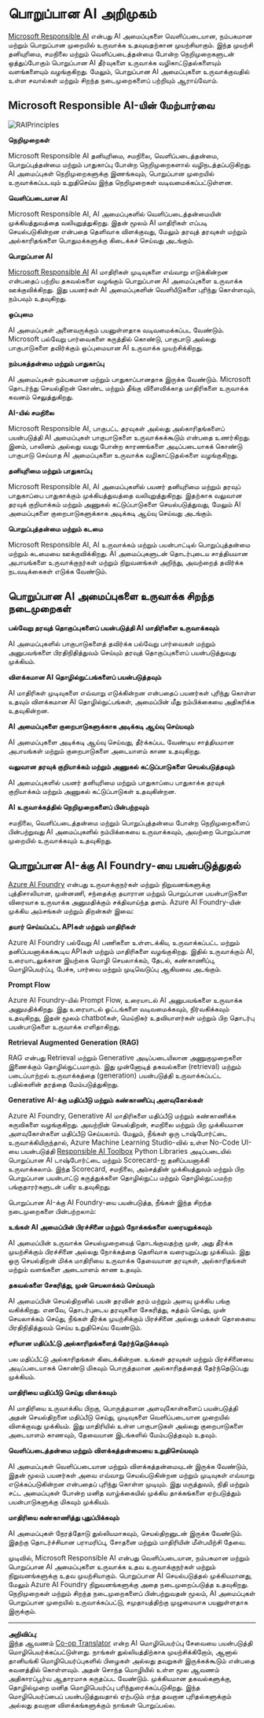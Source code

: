 <!--
CO_OP_TRANSLATOR_METADATA:
{
  "original_hash": "805b96b20152936d8f4c587d90d6e06e",
  "translation_date": "2025-10-11T12:18:21+00:00",
  "source_file": "md/01.Introduction/05/ResponsibleAI.md",
  "language_code": "ta"
}
-->
# **பொறுப்பான AI அறிமுகம்**

[Microsoft Responsible AI](https://www.microsoft.com/ai/responsible-ai?WT.mc_id=aiml-138114-kinfeylo) என்பது AI அமைப்புகளை வெளிப்படையான, நம்பகமான மற்றும் பொறுப்பான முறையில் உருவாக்க உதவுவதற்கான முயற்சியாகும். இந்த முயற்சி தனியுரிமை, சமநிலை மற்றும் வெளிப்படைத்தன்மை போன்ற நெறிமுறைகளுடன் ஒத்துப்போகும் பொறுப்பான AI தீர்வுகளை உருவாக்க வழிகாட்டுதல்களையும் வளங்களையும் வழங்குகிறது. மேலும், பொறுப்பான AI அமைப்புகளை உருவாக்குவதில் உள்ள சவால்கள் மற்றும் சிறந்த நடைமுறைகளைப் பற்றியும் ஆராய்வோம்.

## Microsoft Responsible AI-யின் மேற்பார்வை

![RAIPrinciples](../../../../../imgs/01/05/RAI/RAIPrinciples.png)

**நெறிமுறைகள்**

Microsoft Responsible AI தனியுரிமை, சமநிலை, வெளிப்படைத்தன்மை, பொறுப்புத்தன்மை மற்றும் பாதுகாப்பு போன்ற நெறிமுறைகளால் வழிநடத்தப்படுகிறது. AI அமைப்புகள் நெறிமுறைகளுக்கு இணங்கவும், பொறுப்பான முறையில் உருவாக்கப்படவும் உறுதிசெய்ய இந்த நெறிமுறைகள் வடிவமைக்கப்பட்டுள்ளன.

**வெளிப்படையான AI**

Microsoft Responsible AI, AI அமைப்புகளில் வெளிப்படைத்தன்மையின் முக்கியத்துவத்தை வலியுறுத்துகிறது. இதன் மூலம் AI மாதிரிகள் எப்படி செயல்படுகின்றன என்பதை தெளிவாக விளக்குவது, மேலும் தரவுத் தரவுகள் மற்றும் அல்காரிதங்களை பொதுமக்களுக்கு கிடைக்கச் செய்வது அடங்கும்.

**பொறுப்பான AI**

[Microsoft Responsible AI](https://www.microsoft.com/ai/responsible-ai?WT.mc_id=aiml-138114-kinfeylo) AI மாதிரிகள் முடிவுகளை எவ்வாறு எடுக்கின்றன என்பதைப் பற்றிய தகவல்களை வழங்கும் பொறுப்பான AI அமைப்புகளை உருவாக்க ஊக்குவிக்கிறது. இது பயனர்கள் AI அமைப்புகளின் வெளியீடுகளை புரிந்து கொள்ளவும், நம்பவும் உதவுகிறது.

**ஒப்புமை**

AI அமைப்புகள் அனைவருக்கும் பயனுள்ளதாக வடிவமைக்கப்பட வேண்டும். Microsoft பல்வேறு பார்வைகளை கருத்தில் கொண்டு, பாகுபாடு அல்லது பாகுபாடுகளை தவிர்க்கும் ஒப்புமையான AI உருவாக்க முயற்சிக்கிறது.

**நம்பகத்தன்மை மற்றும் பாதுகாப்பு**

AI அமைப்புகள் நம்பகமான மற்றும் பாதுகாப்பானதாக இருக்க வேண்டும். Microsoft தொடர்ந்து செயல்திறன் கொண்ட மற்றும் தீங்கு விளைவிக்காத மாதிரிகளை உருவாக்க கவனம் செலுத்துகிறது.

**AI-யில் சமநிலை**

Microsoft Responsible AI, பாகுபட்ட தரவுகள் அல்லது அல்காரிதங்களைப் பயன்படுத்தி AI அமைப்புகள் பாகுபாடுகளை உருவாக்கக்கூடும் என்பதை உணர்கிறது. இனம், பாலினம் அல்லது வயது போன்ற காரணங்களை அடிப்படையாகக் கொண்டு பாகுபாடு செய்யாத AI அமைப்புகளை உருவாக்க வழிகாட்டுதல்களை வழங்குகிறது.

**தனியுரிமை மற்றும் பாதுகாப்பு**

Microsoft Responsible AI, AI அமைப்புகளில் பயனர் தனியுரிமை மற்றும் தரவுப் பாதுகாப்பை பாதுகாக்கும் முக்கியத்துவத்தை வலியுறுத்துகிறது. இதற்காக வலுவான தரவுக் குறியாக்கம் மற்றும் அணுகல் கட்டுப்பாடுகளை செயல்படுத்துவது, மேலும் AI அமைப்புகளை குறைபாடுகளுக்காக அடிக்கடி ஆய்வு செய்வது அடங்கும்.

**பொறுப்புத்தன்மை மற்றும் கடமை**

Microsoft Responsible AI, AI உருவாக்கம் மற்றும் பயன்பாட்டில் பொறுப்புத்தன்மை மற்றும் கடமையை ஊக்குவிக்கிறது. AI அமைப்புகளுடன் தொடர்புடைய சாத்தியமான அபாயங்களை உருவாக்குநர்கள் மற்றும் நிறுவனங்கள் அறிந்து, அவற்றைத் தவிர்க்க நடவடிக்கைகள் எடுக்க வேண்டும்.

## பொறுப்பான AI அமைப்புகளை உருவாக்க சிறந்த நடைமுறைகள்

**பல்வேறு தரவுத் தொகுப்புகளைப் பயன்படுத்தி AI மாதிரிகளை உருவாக்கவும்**

AI அமைப்புகளில் பாகுபாடுகளைத் தவிர்க்க பல்வேறு பார்வைகள் மற்றும் அனுபவங்களை பிரதிநிதித்துவம் செய்யும் தரவுத் தொகுப்புகளைப் பயன்படுத்துவது முக்கியம்.

**விளக்கமான AI தொழில்நுட்பங்களைப் பயன்படுத்தவும்**

AI மாதிரிகள் முடிவுகளை எவ்வாறு எடுக்கின்றன என்பதைப் பயனர்கள் புரிந்து கொள்ள உதவும் விளக்கமான AI தொழில்நுட்பங்கள், அமைப்பின் மீது நம்பிக்கையை அதிகரிக்க உதவுகின்றன.

**AI அமைப்புகளை குறைபாடுகளுக்காக அடிக்கடி ஆய்வு செய்யவும்**

AI அமைப்புகளை அடிக்கடி ஆய்வு செய்வது, தீர்க்கப்பட வேண்டிய சாத்தியமான அபாயங்கள் மற்றும் குறைபாடுகளை அடையாளம் காண உதவுகிறது.

**வலுவான தரவுக் குறியாக்கம் மற்றும் அணுகல் கட்டுப்பாடுகளை செயல்படுத்தவும்**

AI அமைப்புகளில் பயனர் தனியுரிமை மற்றும் பாதுகாப்பை பாதுகாக்க தரவுக் குறியாக்கம் மற்றும் அணுகல் கட்டுப்பாடுகள் உதவுகின்றன.

**AI உருவாக்கத்தில் நெறிமுறைகளைப் பின்பற்றவும்**

சமநிலை, வெளிப்படைத்தன்மை மற்றும் பொறுப்புத்தன்மை போன்ற நெறிமுறைகளைப் பின்பற்றுவது AI அமைப்புகளில் நம்பிக்கையை உருவாக்கவும், அவற்றை பொறுப்பான முறையில் உருவாக்கவும் உதவுகிறது.

## பொறுப்பான AI-க்கு AI Foundry-யை பயன்படுத்துதல்

[Azure AI Foundry](https://ai.azure.com?WT.mc_id=aiml-138114-kinfeylo) என்பது உருவாக்குநர்கள் மற்றும் நிறுவனங்களுக்கு புத்திசாலியான, முன்னணி, சந்தைக்கு தயாரான மற்றும் பொறுப்பான பயன்பாடுகளை விரைவாக உருவாக்க அனுமதிக்கும் சக்திவாய்ந்த தளம். Azure AI Foundry-யின் முக்கிய அம்சங்கள் மற்றும் திறன்கள் இவை:

**தயார் செய்யப்பட்ட APIகள் மற்றும் மாதிரிகள்**

Azure AI Foundry பல்வேறு AI பணிகளை உள்ளடக்கிய, உருவாக்கப்பட்ட மற்றும் தனிப்பயனாக்கக்கூடிய APIகள் மற்றும் மாதிரிகளை வழங்குகிறது. இதில் உருவாக்கும் AI, உரையாடலுக்கான இயற்கை மொழி செயலாக்கம், தேடல், கண்காணிப்பு, மொழிபெயர்ப்பு, பேச்சு, பார்வை மற்றும் முடிவெடுப்பு ஆகியவை அடங்கும்.

**Prompt Flow**

Azure AI Foundry-யில் Prompt Flow, உரையாடல் AI அனுபவங்களை உருவாக்க அனுமதிக்கிறது. இது உரையாடல் ஓட்டங்களை வடிவமைக்கவும், நிர்வகிக்கவும் உதவுகிறது, இதன் மூலம் chatbotகள், மெய்நிகர் உதவியாளர்கள் மற்றும் பிற தொடர்பு பயன்பாடுகளை உருவாக்க எளிதாகிறது.

**Retrieval Augmented Generation (RAG)**

RAG என்பது Retrieval மற்றும் Generative அடிப்படையிலான அணுகுமுறைகளை இணைக்கும் தொழில்நுட்பமாகும். இது முன்னோடித் தகவல்களை (retrieval) மற்றும் படைப்பாற்றல் உருவாக்கத்தை (generation) பயன்படுத்தி உருவாக்கப்பட்ட பதில்களின் தரத்தை மேம்படுத்துகிறது.

**Generative AI-க்கு மதிப்பீடு மற்றும் கண்காணிப்பு அளவுகோல்கள்**

Azure AI Foundry, Generative AI மாதிரிகளை மதிப்பீடு மற்றும் கண்காணிக்க கருவிகளை வழங்குகிறது. அவற்றின் செயல்திறன், சமநிலை மற்றும் பிற முக்கியமான அளவுகோள்களை மதிப்பீடு செய்யலாம். மேலும், நீங்கள் ஒரு டாஷ்போர்ட்டை உருவாக்கியிருந்தால், Azure Machine Learning Studio-வில் உள்ள No-Code UI-யை பயன்படுத்தி [Responsible AI Toolbox](https://responsibleaitoolbox.ai/?WT.mc_id=aiml-138114-kinfeylo) Python Libraries அடிப்படையில் பொறுப்பான AI டாஷ்போர்ட்டை மற்றும் Scorecard-ஐ தனிப்பயனாக்கி உருவாக்கலாம். இந்த Scorecard, சமநிலை, அம்சத்தின் முக்கியத்துவம் மற்றும் பிற பொறுப்பான பயன்பாட்டு கருத்துக்களை தொழில்நுட்ப மற்றும் தொழில்நுட்பமற்ற பங்குதாரர்களுடன் பகிர உதவுகிறது.

பொறுப்பான AI-க்கு AI Foundry-யை பயன்படுத்த, நீங்கள் இந்த சிறந்த நடைமுறைகளை பின்பற்றலாம்:

**உங்கள் AI அமைப்பின் பிரச்சினை மற்றும் நோக்கங்களை வரையறுக்கவும்**

AI அமைப்பின் உருவாக்க செயல்முறையைத் தொடங்குவதற்கு முன், அது தீர்க்க முயற்சிக்கும் பிரச்சினை அல்லது நோக்கத்தை தெளிவாக வரையறுப்பது முக்கியம். இது ஒரு செயல்திறன் மிக்க மாதிரியை உருவாக்க தேவையான தரவுகள், அல்காரிதங்கள் மற்றும் வளங்களை அடையாளம் காண உதவும்.

**தகவல்களை சேகரித்து, முன் செயலாக்கம் செய்யவும்**

AI அமைப்பின் செயல்திறனில் பயன் தரவின் தரம் மற்றும் அளவு முக்கிய பங்கு வகிக்கிறது. எனவே, தொடர்புடைய தரவுகளை சேகரித்து, சுத்தம் செய்து, முன் செயலாக்கம் செய்து, நீங்கள் தீர்க்க முயற்சிக்கும் பிரச்சினை அல்லது மக்கள் தொகையை பிரதிநிதித்துவம் செய்ய உறுதிசெய்ய வேண்டும்.

**சரியான மதிப்பீட்டு அல்காரிதங்களைத் தேர்ந்தெடுக்கவும்**

பல மதிப்பீட்டு அல்காரிதங்கள் கிடைக்கின்றன. உங்கள் தரவுகள் மற்றும் பிரச்சினையை அடிப்படையாகக் கொண்டு மிகவும் பொருத்தமான அல்காரிதத்தைத் தேர்ந்தெடுப்பது முக்கியம்.

**மாதிரியை மதிப்பீடு செய்து விளக்கவும்**

AI மாதிரியை உருவாக்கிய பிறகு, பொருத்தமான அளவுகோள்களைப் பயன்படுத்தி அதன் செயல்திறனை மதிப்பீடு செய்து, முடிவுகளை வெளிப்படையான முறையில் விளக்குவது முக்கியம். இது மாதிரியில் உள்ள பாகுபாடுகள் அல்லது குறைபாடுகளை அடையாளம் காணவும், தேவையான இடங்களில் மேம்படுத்தவும் உதவும்.

**வெளிப்படைத்தன்மை மற்றும் விளக்கத்தன்மையை உறுதிசெய்யவும்**

AI அமைப்புகள் வெளிப்படையான மற்றும் விளக்கத்தன்மையுடன் இருக்க வேண்டும், இதன் மூலம் பயனர்கள் அவை எவ்வாறு செயல்படுகின்றன மற்றும் முடிவுகள் எவ்வாறு எடுக்கப்படுகின்றன என்பதைப் புரிந்து கொள்ள முடியும். இது மருத்துவம், நிதி மற்றும் சட்ட அமைப்புகள் போன்ற மனித வாழ்க்கையில் முக்கிய தாக்கங்களை ஏற்படுத்தும் பயன்பாடுகளுக்கு மிகவும் முக்கியம்.

**மாதிரியை கண்காணித்து புதுப்பிக்கவும்**

AI அமைப்புகள் நேரத்தோடு துல்லியமாகவும், செயல்திறனுடன் இருக்க வேண்டும். இதற்கு தொடர்ச்சியான பராமரிப்பு, சோதனை மற்றும் மாதிரியின் மீள்பயிற்சி தேவை.

முடிவில், Microsoft Responsible AI என்பது வெளிப்படையான, நம்பகமான மற்றும் பொறுப்பான AI அமைப்புகளை உருவாக்க உதவ உருவாக்குநர்கள் மற்றும் நிறுவனங்களுக்கு உதவ முயற்சியாகும். பொறுப்பான AI செயல்படுத்தல் முக்கியமானது, மேலும் Azure AI Foundry நிறுவனங்களுக்கு அதை நடைமுறைப்படுத்த உதவுகிறது. நெறிமுறைகள் மற்றும் சிறந்த நடைமுறைகளைப் பின்பற்றுவதன் மூலம், AI அமைப்புகள் பொறுப்பான முறையில் உருவாக்கப்பட்டு, சமுதாயத்திற்கு முழுமையாக பயனுள்ளதாக இருக்கும்.

---

**அறிவிப்பு**:  
இந்த ஆவணம் [Co-op Translator](https://github.com/Azure/co-op-translator) என்ற AI மொழிபெயர்ப்பு சேவையை பயன்படுத்தி மொழிபெயர்க்கப்பட்டுள்ளது. நாங்கள் துல்லியத்திற்காக முயற்சிக்கிறோம், ஆனால் தானியங்கி மொழிபெயர்ப்புகளில் பிழைகள் அல்லது தவறுகள் இருக்கக்கூடும் என்பதை கவனத்தில் கொள்ளவும். அதன் சொந்த மொழியில் உள்ள மூல ஆவணம் அதிகாரப்பூர்வ ஆதாரமாக கருதப்பட வேண்டும். முக்கியமான தகவல்களுக்கு, தொழில்முறை மனித மொழிபெயர்ப்பு பரிந்துரைக்கப்படுகிறது. இந்த மொழிபெயர்ப்பைப் பயன்படுத்துவதால் ஏற்படும் எந்த தவறான புரிதல்களுக்கும் அல்லது தவறான விளக்கங்களுக்கும் நாங்கள் பொறுப்பல்ல.